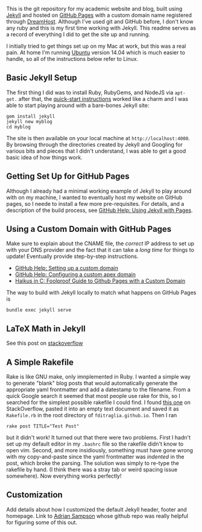 This is the git repository for my academic website and blog, built using [Jekyll](http://www.jekyllrb.com) and hosted on [GitHub Pages](https://pages.github.com/) with a custom domain name registered through [DreamHost](http://www.dreamhost.com).
Although I've used git and GitHub before, I don't know any ruby and this is my first time working with Jekyll.
This readme serves as a record of everything I did to get the site up and running.

I initially tried to get things set up on my Mac at work, but this was a real pain.
At home I'm running [Ubuntu](http://www.ubuntu.com) version 14.04 which is much easier to handle, so all of the instructions below refer to Linux.

Basic Jekyll Setup
------------------
The first thing I did was to install Ruby, RubyGems, and NodeJS via ``apt-get.`` after that, the [quick-start instructions](http://www.jekyllrb.com/docs/quickstart) worked like a charm and I was able to start playing around with a bare-bones Jekyll site:
```
gem install jekyll
jekyll new myblog
cd myblog
```
The site is then available on your local machine at ``http://localhost:4000``.
By browsing through the directories created by Jekyll and Googling for various bits and pieces that I didn't understand, I was able to get a good basic idea of how things work.

Getting Set Up for GitHub Pages
--------------------------------
Although I already had a minimal working example of Jekyll to play around with on my machine, I wanted to eventually host my website on GitHub pages, so I neede to install a few more pre-requisites. 
For details, and a description of the build process, see [GitHub Help: Using Jekyll with Pages](https://help.github.com/articles/using-jekyll-with-pages/).

Using a Custom Domain with GitHub Pages
----------------------------------------
Make sure to explain about the CNAME file, the *correct* IP address to set up with your DNS provider and the fact that it can take a *long time* for things to update!
Eventually provide step-by-step instructions.

- [GitHub Help: Setting up a custom domain](https://help.github.com/articles/setting-up-a-custom-domain-with-github-pages/)
- [GitHub Help: Configuring a custom apex domain](https://help.github.com/articles/tips-for-configuring-an-a-record-with-your-dns-provider/)
- [Haikus in C: Foolproof Guide to Github Pages with a Custom Domain](http://haikus-in-c.com/posts/github-pages-custom-domain/)

The way to build with Jekyll locally to match what happens on GitHub Pages is
```
bundle exec jekyll serve
```

LaTeX Math in Jekyll
--------------------
See this post on [stackoverflow](http://stackoverflow.com/questions/10987992/using-mathjax-with-jekyll)

A Simple Rakefile
-----------------
Rake is like GNU make, only imnplemented in Ruby.
I wanted a simple way to generate "blank" blog posts that would automatically generate the appropriate yaml frontmatter and add a datestamp to the filename.
From a quick Google search it seemed that most people use rake for this, so I searched for the simplest possible rakefile I could find.
I found [this one]() on StackOverflow, pasted it into an empty text document and saved it as ``Rakefile.rb`` in the root directory of ``fditraglia.github.io``.
Then I ran
```
rake post TITLE="Test Post"
```
but it didn't work!
It turned out that there were two problems.
First I hadn't set up my default editor in my ``.bashrc`` file so the rakefile didn't know to open vim.
Second, and more insidiously, something must have gone wrong with my copy-and-paste since the yaml frontmatter was *indented* in the post, which broke the parsing.
The solution was simply to re-type the rakefile by hand.
(I think there was a stray tab or weird spacing issue somewhere).
Now everything works perfectly!

Customization
-------------
Add details about how I customized the default Jekyll header, footer and homepage.
Link to [Adrian Sampson](https://github.com/sampsyo/home) whose github repo was really helpful for figuring some of this out.
